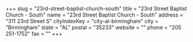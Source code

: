 +++
slug = "23rd-street-baptist-church-south"
title = "23rd Street Baptist Church - South"
name = "23rd Street Baptist Church - South"
address = "311 23rd Street S"
cityIndexKey = "city-al-birmingham"
city = "Birmingham"
state = "AL"
postal = "35233"
website = ""
phone = "205 251-1752"
fax = ""
+++
